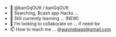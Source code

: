 - 👋 @banGqOUtt / banGqOUtt
- 👀 Searching, $cash app Hacks ...
- 🌱 Still currently learning ... (NEW)
- 💞️ I’m looking to collaborate on ... if need-be 
- 📫 How to reach me ... @waynebagq@gmail.com 

<!---
banGqOUtt/banGqOUtt is a ✨ special ✨ repository because its `README.md` (this file) appears on your GitHub profile.
You can click the Preview link to take a look at your changes.
--->
